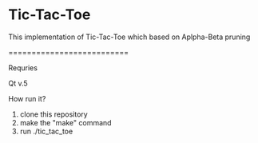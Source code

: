 <h1>Tic-Tac-Toe</h1>

<p>This implementation of Tic-Tac-Toe which based on Aplpha-Beta pruning</p>


==========================

<p>Requries</p>
    Qt v.5

How run it?

1. clone this repository
2. make the "make" command
3. run ./tic_tac_toe

